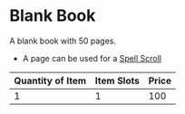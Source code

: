 # Blank Book

A blank book with 50 pages.

- A page can be used for a [Spell Scroll](../../../Magic/Spellcasting/Spell%20Scrolls.md)

| Quantity of Item | Item Slots | Price |
| ---------------- | ---------- | ----- |
| 1                | 1          | 100   |
